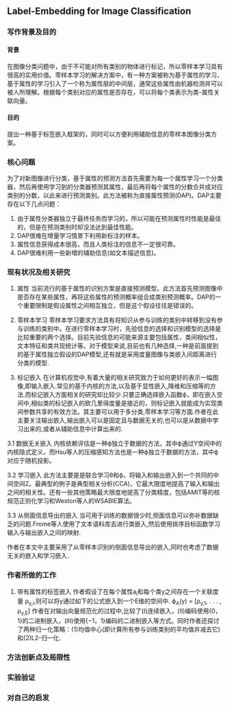 <!-- <script type="text/javascript" src="http://cdn.mathjax.org/mathjax/latest/MathJax.js?config=default"></script> -->

## Label-Embedding for Image Classification

### 写作背景及目的
#### 背景
在图像分类问题中，由于不可能对所有类别的物体进行标记，所以零样本学习具有很高的实用价值。零样本学习的解决方案中，有一种方案被称为基于属性的学习，基于属性的学习引入了一个称为属性层的中间层，通常这些属性由机器检测并可以被人所理解。根据每个类别对应的属性是否存在，可以将每个类表示为类-属性关联向量。

#### 目的
提出一种基于标签嵌入框架的，同时可以方便利用辅助信息的零样本图像分类方案。

### 核心问题

为了对新图像进行分类，基于属性的预测方法首先需要为每一个属性学习一个分类器，然后再使用学习到的分类器预测其属性，最后再将每个属性的分数合并成对应类别的分数，以此来进行预测类别。此方法被称为直接属性预测(DAP)。DAP主要存在以下几点问题：
1. 由于属性分类器独立于最终任务而学习的，所以可能在预测属性时性能是最佳的，但是在预测类别时却没法达到最佳性能。
2. DAP很难在增量学习情景下利用新标注的样本。
3. 属性信息获得成本很高，而且人类标注的信息不一定很可靠。
4. DAP很难利用一些新增的辅助信息(如文本描述信息)。

### 现有状况及相关研究
1. 属性
当前流行的基于属性的识别方案是直接预测模型。此方法首先预测图像中是否存在某些属性，再将这些属性的预测概率组合成类别预测概率。DAP的一个重要限制是假设属性之间相互独立，但是这个假设往往是错误的。

2. 零样本学习
零样本学习要求方法具有将知识从参与训练的类别中转移到没有参与训练的类别中。在进行零样本学习时，先验信息的选择和识别模型的选择是比较重要的两个选择。目前先验信息的可能来源主要包括属性，类间相似性，文本特征和类共现统计等。对于模型来说,目前也有几种选择,一种是前面提到的基于属性独立假设的DAP模型,还有就是采用度量图像与类嵌入间距离进行分类的模型.

3. 标记嵌入
在计算机视觉中,有着大量的相关研究致力于如何更好的表示一幅图像,即输入嵌入.常见的基于内核的方法,以及基于显性嵌入,降维和压缩等的方法.而标记嵌入方面相关的研究却比较少.只要正确选择嵌入函数ϕ，即在嵌入空间中,相似类的标记嵌入的欧几里得度量是接近的，则标记嵌入就能成为实现类间参数共享的有效方法。其主要可以用于多分类,零样本学习等方面.作者在此主要关注输出嵌入,输出嵌入可以是固定且与数据无关的,也可以是从数据中学习出来的,或者从辅助信息中计算出来的.

3.1 数据无关嵌入
内核依赖评估是一种ϕ独立于数据的方法，其中ϕ通过Y空间中的内核隐式定义，而Hsu等人的压缩感知方法也是一种ϕ独立于数据的方法，其中ϕ对应于随机投影。

3.2 学习嵌入
此方法主要是是联合学习θ和ϕ，将输入和输出嵌入到一个共同的中间空间Z。最典型的例子是典型相关分析(CCA)，它最大限度地提高了输入和输出之间的相关性。还有一些其他策略最大限度地提高了分类精度，包括AMIT等的核规范正则化学习和Weston等人的WSABIE算法。

3.3 从侧面信息导出的嵌入
当可用于训练的数据很少时,侧面信息可以弥补数据缺乏的问题.Frome等人使用了文本语料库去进行类嵌入,然后使用排序目标函数学习输入与输出嵌入之间的映射.

作者在本文中主要采用了从零样本识别的侧面信息导出的嵌入,同时也考虑了数据无关的嵌入和学习嵌入.

### 作者所做的工作
1. 带有属性的标签嵌入
作者假设了在每个属性a<sub>i</sub>和每个类y之间存在一个关联度量 ρ<sub>y,i</sub>,则可以将y通过如下的公式嵌入到一个E维的空间中.
ϕ<sub>A</sub>(y) = [ρ<sub>y,1</sub>, . . . , ρ<sub>y,E</sub>]
作者在对输出向量规范化的过程中,比较了(I)连续嵌入，(II)编码使用{0，1}的二进制嵌入，(III)使用{−1，1}编码的二进制嵌入等方式。同时作者还探讨了两种归一化策略：(1)均值中心(即计算所有参与训练类别的平均值并减去它)和(2)L2-归一化.

### 方法创新点及局限性

### 实验验证

### 对自己的启发